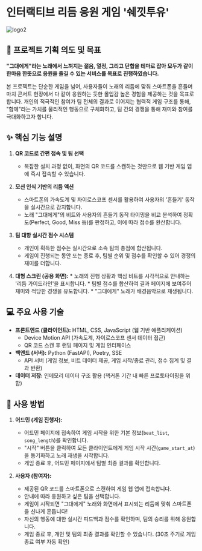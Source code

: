 # 인터랙티브 리듬 응원 게임 '쉐낏투유'
![logo2](https://github.com/user-attachments/assets/29917572-f0fe-4aae-a3f4-bc021120ae02)

## 🎯 프로젝트 기획 의도 및 목표

**"그대에게"라는 노래에서 느껴지는 젊음, 열정, 그리고 단합을 테마로 잡아 모두가 같이 한마음 한뜻으로 응원을 즐길 수 있는 서비스를 목표로 진행하였습니다.**

본 프로젝트는 단순한 게임을 넘어, 사용자들이 노래의 리듬에 맞춰 스마트폰을 흔들며 마치 콘서트 현장에서 다 같이 응원하는 듯한 몰입감 높은 경험을 제공하는 것을 목표로 합니다. 개인의 적극적인 참여가 팀 전체의 결과로 이어지는 협력적 게임 구조를 통해, "함께"라는 가치를 물리적인 행동으로 구체화하고, 팀 간의 경쟁을 통해 재미와 참여를 극대화하고자 합니다.

## ✨ 핵심 기능 설명

1.  **QR 코드로 간편 접속 및 팀 선택**
    * 복잡한 설치 과정 없이, 화면의 QR 코드를 스캔하는 것만으로 웹 기반 게임 앱에 즉시 접속할 수 있습니다.

2.  **모션 인식 기반의 리듬 액션**
    * 스마트폰의 가속도계 및 자이로스코프 센서를 활용하여 사용자의 '흔들기' 동작을 실시간으로 감지합니다.
    * 노래 "그대에게"의 비트와 사용자의 흔들기 동작 타이밍을 비교 분석하여 정확도(Perfect, Good, Miss 등)를 판정하고, 이에 따라 점수를 환산합니다.

3.  **팀 대항 실시간 점수 시스템**
    * 개인이 획득한 점수는 실시간으로 소속 팀의 총점에 합산됩니다.
    * 게임이 진행되는 동안 또는 종료 후, 팀별 순위 및 점수를 확인할 수 있어 경쟁의 재미를 더합니다.

4.  **대형 스크린 (공용 화면):**
        * 노래의 진행 상황과 핵심 비트를 시각적으로 안내하는 '리듬 가이드라인'을 표시합니다.
        * 팀별 점수를 합산하여 결과 페이지에 보여주어 재미와 적당한 경쟁을 유도합니다.
        * "그대에게" 노래가 배경음악으로 재생됩니다.

## 💻 주요 사용 기술

* **프론트엔드 (클라이언트):** HTML, CSS, JavaScript (웹 기반 애플리케이션)
    * Device Motion API (가속도계, 자이로스코프 센서 데이터 접근)
    * QR 코드 스캔 후 랜딩 페이지 및 게임 인터페이스
* **백엔드 (서버):** Python (FastAPI), Poetry, SSE
    * API 서버 (게임 정보, 비트 데이터 제공, 게임 시작/종료 관리, 점수 집계 및 결과 반환)
* **데이터 저장:** 인메모리 데이터 구조 활용 (핵커톤 기간 내 빠른 프로토타이핑을 위함)

## 🚀 사용 방법

1.  **어드민 (게임 진행자):**
    * 어드민 페이지에 접속하여 게임 시작을 위한 기본 정보(`beat_list`, `song_length`)를 확인합니다.
    * "시작" 버튼을 클릭하여 모든 클라이언트에게 게임 시작 시간(`game_start_at`)을 동기화하고 노래 재생을 시작합니다.
    * 게임 종료 후, 어드민 페이지에서 팀별 최종 결과를 확인합니다.

2.  **사용자 (참여자):**
    * 제공된 QR 코드를 스마트폰으로 스캔하여 게임 웹 앱에 접속합니다.
    * 안내에 따라 응원하고 싶은 팀을 선택합니다.
    * 게임이 시작되면 "그대에게" 노래와 화면에서 표시되는 리듬에 맞춰 스마트폰을 신나게 흔듭니다!
    * 자신의 행동에 대한 실시간 피드백과 점수를 확인하며, 팀의 승리를 위해 응원합니다.
    * 게임 종료 후, 개인 및 팀의 최종 결과를 확인할 수 있습니다. (30초 주기로 게임 종료 여부 자동 확인)
